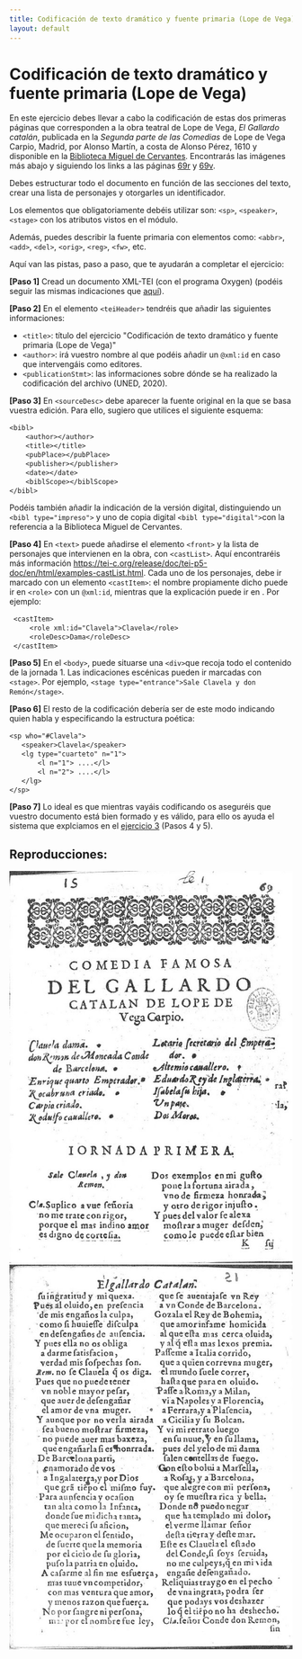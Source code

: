 ```yaml
---
title: Codificación de texto dramático y fuente primaria (Lope de Vega)
layout: default
---
```


# Codificación de texto dramático y fuente primaria (Lope de Vega)

En este ejercicio debes llevar a cabo la codificación de estas dos primeras páginas que corresponden a la obra teatral de Lope de Vega, *El Gallardo catalán*, publicada en la *Segunda parte de las Comedias* de Lope de Vega Carpio, Madrid, por Alonso Martín, a costa de Alonso Pérez, 1610 y disponible en la [Biblioteca Miguel de Cervantes](http://www.cervantesvirtual.com/obra-visor/el-gallardo-catalan--1/html/). Encontrarás las imágenes más abajo y siguiendo los links a las páginas [69r](http://www.cervantesvirtual.com/obra-visor/el-gallardo-catalan--1/html/ff88cee8-82b1-11df-acc7-002185ce6064_2.html) y [69v](http://www.cervantesvirtual.com/obra-visor/el-gallardo-catalan--1/html/ff88cee8-82b1-11df-acc7-002185ce6064_3.html).

Debes estructurar todo el documento en función de las secciones del texto, crear una lista de personajes y otorgarles un identificador.

Los elementos que obligatoriamente debéis utilizar son: `<sp>`, `<speaker>`, `<stage>` con los atributos vistos en el módulo.

Además, puedes describir la fuente primaria con elementos como: `<abbr>`, `<add>`, `<del>`, `<orig>`, `<reg>`, `<fw>`, etc.

Aquí van las pistas, paso a paso, que te ayudarán a completar el ejercicio:

**[Paso 1]** Cread un documento XML-TEI (con el programa Oxygen) (podéis seguir las mismas indicaciones que [aquí](https://tthub-repo.github.io/ejercicios/3.Creacion-doc-tei)).

**[Paso 2]** En el elemento `<teiHeader>` tendréis que añadir las siguientes informaciones:

- `<title>`: título del ejercicio "Codificación de texto dramático y fuente primaria (Lope de Vega)"
- `<author>`: irá vuestro nombre al que podéis añadir un `@xml:id` en caso que intervengáis como editores.
- `<publicationStmt>`: las informaciones sobre dónde se ha realizado la codificación del archivo (UNED, 2020).

**[Paso 3]** En `<sourceDesc>` debe aparecer la fuente original en la que se basa vuestra edición. Para ello, sugiero que utilices el siguiente esquema:

```
<bibl>
	<author></author>
	<title></title>
	<pubPlace></pubPlace>
	<publisher></publisher>
	<date></date>
	<biblScope></biblScope>
</bibl>
```
Podéis también añadir la indicación de la versión digital, distinguiendo un `<bibl type="impreso">` y uno de copia digital `<bibl type="digital">`con la referencia a la Biblioteca Miguel de Cervantes.

**[Paso 4]** En `<text>` puede añadirse el elemento `<front>` y la lista de personajes que intervienen en la obra, con `<castList>`. Aquí encontraréis más información <https://tei-c.org/release/doc/tei-p5-doc/en/html/examples-castList.html>. Cada uno de los personajes, debe ir marcado con un elemento `<castItem>`: el nombre propiamente dicho puede ir en `<role>` con un `@xml:id`, mientras que la explicación puede ir en <roleDesc>. Por ejemplo:

```
 <castItem>
     <role xml:id="Clavela">Clavela</role>
     <roleDesc>Dama</roleDesc>
 </castItem>
```

**[Paso 5]** En el `<body>`, puede situarse una `<div>`que recoja todo el contenido de la jornada 1. Las indicaciones escénicas pueden ir marcadas con `<stage>`. Por ejemplo, `<stage type="entrance">Sale Clavela y don Remón</stage>`.

**[Paso 6]** El resto de la codificación debería ser de este modo indicando quien habla y especificando la estructura poética:

```
<sp who="#Clavela">
   <speaker>Clavela</speaker>
   <lg type="cuarteto" n="1">
       <l n="1"> ....</l>
       <l n="2"> ....</l>
   </lg>
</sp>
```
**[Paso 7]** Lo ideal es que mientras vayáis codificando os aseguréis que vuestro documento está bien formado y es válido, para ello os ayuda el sistema que explciamos en el [ejercicio 3](https://tthub-repo.github.io/ejercicios/3.Creacion-doc-tei) (Pasos 4 y 5).

## Reproducciones:

![Ed. 1610, fol. 69r](img/8.Lope_fol.69r.jpg)
![Ed. 1610, fol. 69v](img/8.Lope_fol.69v.jpg)
